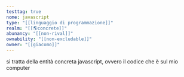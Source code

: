 ```yaml
---
testtag: true
nome: javascript
type: "[[linguaggio di programmazione]]"
realm: "[[🌎concrete]]"
abunancy: "[[non-rival]]"
ownability: "[[non-excludable]]"
owner: "[[giacomo]]"
---
```

si tratta della entità concreta javascript, ovvero il codice che è sul mio computer